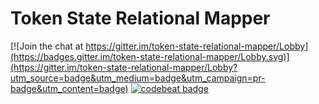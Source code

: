 # Token State Relational Mapper

[![Join the chat at https://gitter.im/token-state-relational-mapper/Lobby](https://badges.gitter.im/token-state-relational-mapper/Lobby.svg)](https://gitter.im/token-state-relational-mapper/Lobby?utm_source=badge&utm_medium=badge&utm_campaign=pr-badge&utm_content=badge)
[![codebeat badge](https://codebeat.co/badges/c81778b3-120d-42d3-aec3-0b93e903e5ce)](https://codebeat.co/projects/github-com-exef-token-state-relational-mapper-master)